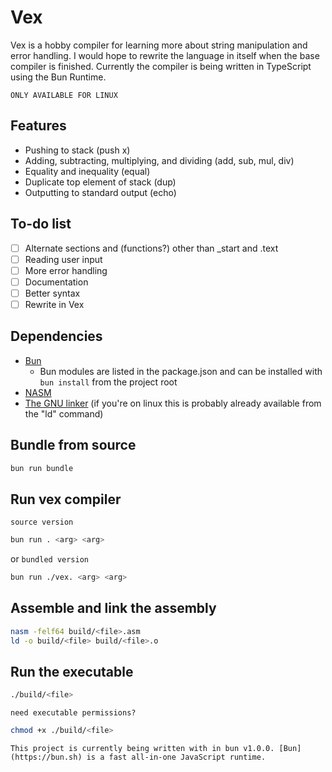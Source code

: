 # Vex
Vex is a hobby compiler for learning more about string manipulation and error handling. I would hope to rewrite the language in itself when the base compiler is finished. Currently the compiler is being written in TypeScript using the Bun Runtime.

`ONLY AVAILABLE FOR LINUX`

## Features
- Pushing to stack (push x)
- Adding, subtracting, multiplying, and dividing (add, sub, mul, div)
- Equality and inequality (equal)
- Duplicate top element of stack (dup)
- Outputting to standard output (echo)

## To-do list
- [ ] Alternate sections and (functions?) other than _start and .text
- [ ] Reading user input
- [ ] More error handling
- [ ] Documentation
- [ ] Better syntax
- [ ] Rewrite in Vex

## Dependencies
- [Bun](https://bun.sh)
    - Bun modules are listed in the package.json and can be installed with `bun install` from the project root
- [NASM](https://www.nasm.us/)
- [The GNU linker](https://ftp.gnu.org/old-gnu/Manuals/ld-2.9.1/html_mono/ld.html) (if you're on linux this is probably already available from the "ld" command)

## Bundle from source
```bash
bun run bundle
```

## Run vex compiler
`source version`
```bash
bun run . <arg> <arg>
```
or
`bundled version`
```bash
bun run ./vex. <arg> <arg>
```

## Assemble and link the assembly
```bash
nasm -felf64 build/<file>.asm
ld -o build/<file> build/<file>.o
```

## Run the executable
```bash
./build/<file>
```
`need executable permissions?`
```bash
chmod +x ./build/<file>
```

`This project is currently being written with in bun v1.0.0. [Bun](https://bun.sh) is a fast all-in-one JavaScript runtime.`
